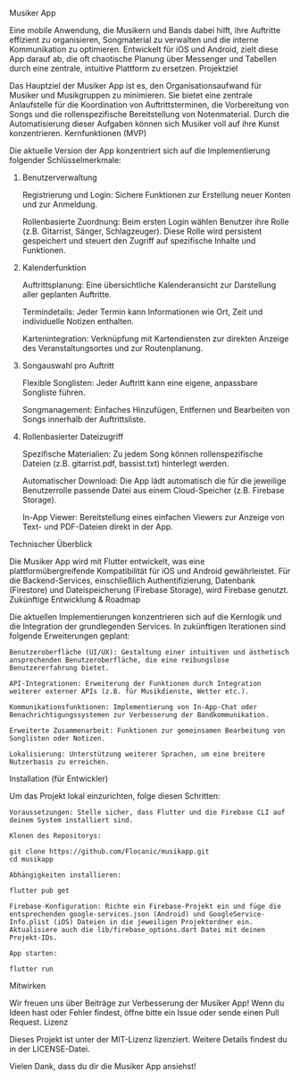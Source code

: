 Musiker App

Eine mobile Anwendung, die Musikern und Bands dabei hilft, ihre Auftritte effizient zu organisieren, Songmaterial zu verwalten und die interne Kommunikation zu optimieren. Entwickelt für iOS und Android, zielt diese App darauf ab, die oft chaotische Planung über Messenger und Tabellen durch eine zentrale, intuitive Plattform zu ersetzen.
Projektziel

Das Hauptziel der Musiker App ist es, den Organisationsaufwand für Musiker und Musikgruppen zu minimieren. Sie bietet eine zentrale Anlaufstelle für die Koordination von Auftrittsterminen, die Vorbereitung von Songs und die rollenspezifische Bereitstellung von Notenmaterial. Durch die Automatisierung dieser Aufgaben können sich Musiker voll auf ihre Kunst konzentrieren.
Kernfunktionen (MVP)

Die aktuelle Version der App konzentriert sich auf die Implementierung folgender Schlüsselmerkmale:
1. Benutzerverwaltung

    Registrierung und Login: Sichere Funktionen zur Erstellung neuer Konten und zur Anmeldung.

    Rollenbasierte Zuordnung: Beim ersten Login wählen Benutzer ihre Rolle (z.B. Gitarrist, Sänger, Schlagzeuger). Diese Rolle wird persistent gespeichert und steuert den Zugriff auf spezifische Inhalte und Funktionen.

2. Kalenderfunktion

    Auftrittsplanung: Eine übersichtliche Kalenderansicht zur Darstellung aller geplanten Auftritte.

    Termindetails: Jeder Termin kann Informationen wie Ort, Zeit und individuelle Notizen enthalten.

    Kartenintegration: Verknüpfung mit Kartendiensten zur direkten Anzeige des Veranstaltungsortes und zur Routenplanung.

3. Songauswahl pro Auftritt

    Flexible Songlisten: Jeder Auftritt kann eine eigene, anpassbare Songliste führen.

    Songmanagement: Einfaches Hinzufügen, Entfernen und Bearbeiten von Songs innerhalb der Auftrittsliste.

4. Rollenbasierter Dateizugriff

    Spezifische Materialien: Zu jedem Song können rollenspezifische Dateien (z.B. gitarrist.pdf, bassist.txt) hinterlegt werden.

    Automatischer Download: Die App lädt automatisch die für die jeweilige Benutzerrolle passende Datei aus einem Cloud-Speicher (z.B. Firebase Storage).

    In-App Viewer: Bereitstellung eines einfachen Viewers zur Anzeige von Text- und PDF-Dateien direkt in der App.

Technischer Überblick

Die Musiker App wird mit Flutter entwickelt, was eine plattformübergreifende Kompatibilität für iOS und Android gewährleistet. Für die Backend-Services, einschließlich Authentifizierung, Datenbank (Firestore) und Dateispeicherung (Firebase Storage), wird Firebase genutzt.
Zukünftige Entwicklung & Roadmap

Die aktuellen Implementierungen konzentrieren sich auf die Kernlogik und die Integration der grundlegenden Services. In zukünftigen Iterationen sind folgende Erweiterungen geplant:

    Benutzeroberfläche (UI/UX): Gestaltung einer intuitiven und ästhetisch ansprechenden Benutzeroberfläche, die eine reibungslose Benutzererfahrung bietet.

    API-Integrationen: Erweiterung der Funktionen durch Integration weiterer externer APIs (z.B. für Musikdienste, Wetter etc.).

    Kommunikationsfunktionen: Implementierung von In-App-Chat oder Benachrichtigungssystemen zur Verbesserung der Bandkommunikation.

    Erweiterte Zusammenarbeit: Funktionen zur gemeinsamen Bearbeitung von Songlisten oder Notizen.

    Lokalisierung: Unterstützung weiterer Sprachen, um eine breitere Nutzerbasis zu erreichen.

Installation (für Entwickler)

Um das Projekt lokal einzurichten, folge diesen Schritten:

    Voraussetzungen: Stelle sicher, dass Flutter und die Firebase CLI auf deinem System installiert sind.

    Klonen des Repositorys:

    git clone https://github.com/Flocanic/musikapp.git
    cd musikapp

    Abhängigkeiten installieren:

    flutter pub get

    Firebase-Konfiguration: Richte ein Firebase-Projekt ein und füge die entsprechenden google-services.json (Android) und GoogleService-Info.plist (iOS) Dateien in die jeweiligen Projektordner ein. Aktualisiere auch die lib/firebase_options.dart Datei mit deinen Projekt-IDs.

    App starten:

    flutter run

Mitwirken

Wir freuen uns über Beiträge zur Verbesserung der Musiker App! Wenn du Ideen hast oder Fehler findest, öffne bitte ein Issue oder sende einen Pull Request.
Lizenz

Dieses Projekt ist unter der MIT-Lizenz lizenziert. Weitere Details findest du in der LICENSE-Datei.

Vielen Dank, dass du dir die Musiker App ansiehst!
